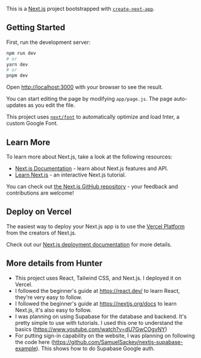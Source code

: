 This is a [Next.js](https://nextjs.org/) project bootstrapped with [`create-next-app`](https://github.com/vercel/next.js/tree/canary/packages/create-next-app).

## Getting Started

First, run the development server:

```bash
npm run dev
# or
yarn dev
# or
pnpm dev
```

Open [http://localhost:3000](http://localhost:3000) with your browser to see the result.

You can start editing the page by modifying `app/page.js`. The page auto-updates as you edit the file.

This project uses [`next/font`](https://nextjs.org/docs/basic-features/font-optimization) to automatically optimize and load Inter, a custom Google Font.

## Learn More

To learn more about Next.js, take a look at the following resources:

- [Next.js Documentation](https://nextjs.org/docs) - learn about Next.js features and API.
- [Learn Next.js](https://nextjs.org/learn) - an interactive Next.js tutorial.

You can check out [the Next.js GitHub repository](https://github.com/vercel/next.js/) - your feedback and contributions are welcome!

## Deploy on Vercel

The easiest way to deploy your Next.js app is to use the [Vercel Platform](https://vercel.com/new?utm_medium=default-template&filter=next.js&utm_source=create-next-app&utm_campaign=create-next-app-readme) from the creators of Next.js.

Check out our [Next.js deployment documentation](https://nextjs.org/docs/deployment) for more details.

## More details from Hunter

- This project uses React, Tailwind CSS, and Next.js. I deployed it on Vercel.
- I followed the beginner's guide at https://react.dev/ to learn React, they're very easy to follow.
- I followed the beginner's guide at https://nextjs.org/docs to learn Next.js, it's also easy to follow.
- I was planning on using Supabase for the database and backend. It's pretty simple to use with tutorials. I used this one to understand the basics (https://www.youtube.com/watch?v=dU7GwCOgvNY)
- For putting sign-in capability on the website, I was planning on following the code here (https://github.com/SamuelSackey/nextjs-supabase-example). This shows how to do Supabase Google auth.
